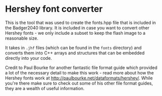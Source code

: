 # Hershey font converter

This is the tool that was used to create the fonts.hpp file that is included
in the Badger2040 library. It is included in case you want to convert other
Hershey fonts - we only include a subset to keep the flash image to a
reasonable size.

It takes in `.jhf` files (which can be found in the `fonts` directory) and
converts them into C++ arrays and structures that can be embedded directly
into your code.

Credit to Paul Bourke for another fantastic file format guide which provided a
lot of the necessary detail to make this work - read more about how the
Hershey fonts work at http://paulbourke.net/dataformats/hershey/. While you're
there make sure to check out some of his other file format guides, they are
a wealth of useful information.